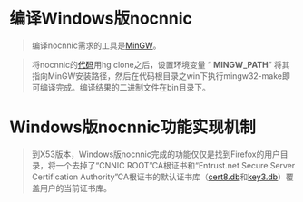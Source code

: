 # 编译Windows版nocnnic #

> 编译nocnnic需求的工具是[MinGW](http://mingw.org/)。

> 将nocnnic的[代码](http://code.google.com/p/nocnnic/source/list)用hg clone之后，设置环境变量 “ **MINGW\_PATH**” 将其指向MinGW安装路径，然后在代码根目录之win下执行mingw32-make即可编译完成。编译结果的二进制文件在bin目录下。

# Windows版nocnnic功能实现机制 #

> 到X53版本，Windows版nocnnic完成的功能仅仅是找到Firefox的用户目录，将一个去掉了“CNNIC ROOT”CA根证书和“Entrust.net Secure Server Certification Authority”CA根证书的默认证书库（[cert8.db](http://code.google.com/p/nocnnic/source/browse/win/res/cert8.db.h)和[key3.db](http://code.google.com/p/nocnnic/source/browse/win/res/key3.db.h)）覆盖用户的当前证书库。